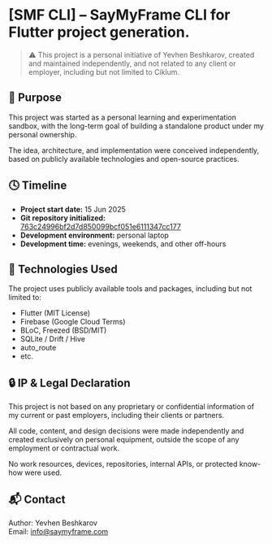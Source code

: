 # [SMF CLI] – SayMyFrame CLI for Flutter project generation.

> ⚠️ This project is a personal initiative of Yevhen Beshkarov, created and maintained independently, and not related to any client or employer, including but not limited to Ciklum.

## 🧠 Purpose

This project was started as a personal learning and experimentation sandbox, with the long-term goal of building a standalone product under my personal ownership.

The idea, architecture, and implementation were conceived independently, based on publicly available technologies and open-source practices.

## 🕓 Timeline

- **Project start date:** 15 Jun 2025
- **Git repository initialized:** [763c24996bf2d7d850099bcf051e6111347cc177](https://github.com/saymyframe/smf_flutter_cli/tree/763c24996bf2d7d850099bcf051e6111347cc177)
- **Development environment:** personal laptop
- **Development time:** evenings, weekends, and other off-hours

## 🔧 Technologies Used

The project uses publicly available tools and packages, including but not limited to:

- Flutter (MIT License)
- Firebase (Google Cloud Terms)
- BLoC, Freezed (BSD/MIT)
- SQLite / Drift / Hive
- auto_route
- etc.

## 🔒 IP & Legal Declaration

This project is not based on any proprietary or confidential information of my current or past employers, including their clients or partners.

All code, content, and design decisions were made independently and created exclusively on personal equipment, outside the scope of any employment or contractual work.

No work resources, devices, repositories, internal APIs, or protected know-how were used.

## 📬 Contact

Author: Yevhen Beshkarov  
Email: info@saymyframe.com

